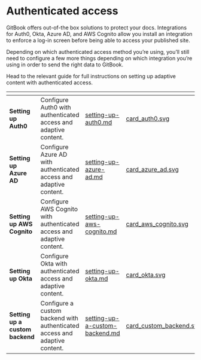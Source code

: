# Authenticated access

GitBook offers out-of-the box solutions to protect your docs. Integrations for Auth0, Okta, Azure AD, and AWS Cognito allow you install an integration to enforce a log-in screen before being able to access your published site.

Depending on which authenticated access method you’re using, you’ll still need to configure a few more things depending on which integration you’re using in order to send the right data to GitBook.

Head to the relevant guide for full instructions on setting up adaptive content with authenticated access.

<table data-view="cards"><thead><tr><th></th><th></th><th data-hidden data-card-target data-type="content-ref"></th><th data-hidden data-card-cover data-type="files"></th></tr></thead><tbody><tr><td><strong>Setting up Auth0</strong></td><td>Configure Auth0 with authenticated access and adaptive content.</td><td><a href="../../authenticated-access/setting-up-auth0.md">setting-up-auth0.md</a></td><td><a href="../../../.gitbook/assets/card_auth0.svg">card_auth0.svg</a></td></tr><tr><td><strong>Setting up Azure AD</strong></td><td>Configure Azure AD with authenticated access and adaptive content.</td><td><a href="../../authenticated-access/setting-up-azure-ad.md">setting-up-azure-ad.md</a></td><td><a href="../../../.gitbook/assets/card_azure_ad.svg">card_azure_ad.svg</a></td></tr><tr><td><strong>Setting up AWS Cognito</strong></td><td>Configure AWS Cognito with authenticated access and adaptive content.</td><td><a href="../../authenticated-access/setting-up-aws-cognito.md">setting-up-aws-cognito.md</a></td><td><a href="../../../.gitbook/assets/card_aws_cognito.svg">card_aws_cognito.svg</a></td></tr><tr><td><strong>Setting up Okta</strong></td><td>Configure Okta with authenticated access and adaptive content.</td><td><a href="../../authenticated-access/setting-up-okta.md">setting-up-okta.md</a></td><td><a href="../../../.gitbook/assets/card_okta.svg">card_okta.svg</a></td></tr><tr><td><strong>Setting up a custom backend</strong></td><td>Configure a custom backend with authenticated access and adaptive content.</td><td><a href="../../authenticated-access/setting-up-a-custom-backend.md">setting-up-a-custom-backend.md</a></td><td><a href="../../../.gitbook/assets/card_custom_backend.svg">card_custom_backend.svg</a></td></tr></tbody></table>
